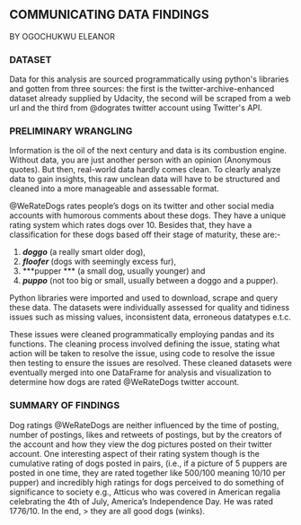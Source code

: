 ## COMMUNICATING DATA FINDINGS
BY OGOCHUKWU ELEANOR

### DATASET
Data for this analysis are sourced programmatically using python's libraries and gotten from three sources: the first is the twitter-archive-enhanced dataset already supplied by Udacity, the second will be scraped from a web url and the third from @dogrates twitter account using Twitter's API.

### PRELIMINARY WRANGLING
Information is the oil of the next century and data is its combustion engine. Without data, you are just another person with an opinion (Anonymous quotes). But then, real-world data hardly comes clean. To clearly analyze data to gain insights, this raw unclean data will have to be structured and cleaned into a more manageable and assessable format.

@WeRateDogs rates people’s dogs on its twitter and other social media accounts with humorous comments about these dogs. They have a unique rating system which rates dogs over 10. Besides that, they have a classification for these dogs based off their stage of maturity, these are:-
1. ***doggo*** (a really smart older dog), 
2. ***floofer*** (dogs with seemingly excess fur), 
3. ***pupper *** (a small dog, usually younger) and 
4. ***puppo*** (not too big or small, usually between a doggo and a pupper).  

Python libraries were imported and used to download, scrape and query these data. The datasets were individually assessed for quality and tidiness issues such as missing values, inconsistent data, erroneous datatypes e.t.c.

These issues were cleaned programmatically employing pandas and its functions. The cleaning process involved defining the issue, stating what action will be taken to resolve the issue, using code to resolve the issue then testing to ensure the issues are resolved. These cleaned datasets were eventually merged into one DataFrame for analysis and visualization to determine how dogs are rated @WeRateDogs twitter account.

### SUMMARY OF FINDINGS
Dog ratings @WeRateDogs are neither influenced by the time of posting, number of postings, likes and retweets of postings, but by the creators of the account and how they view the dog pictures posted on their twitter account. One interesting aspect of their rating system though is the cumulative rating of dogs posted in pairs, (i.e., if a picture of 5 puppers are posted in one time, they are rated together like 500/100 meaning 10/10 per pupper) and incredibly high ratings for dogs perceived to do something of significance to society e.g., Atticus who was covered in American regalia celebrating the 4th of July, America’s Independence Day. He was rated 1776/10. In the end, > they are all good dogs (winks).
